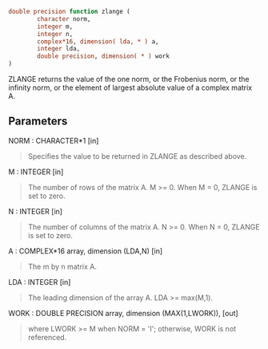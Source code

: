 ```fortran
double precision function zlange (
        character norm,
        integer m,
        integer n,
        complex*16, dimension( lda, * ) a,
        integer lda,
        double precision, dimension( * ) work
)
```

ZLANGE  returns the value of the one norm,  or the Frobenius norm, or
the  infinity norm,  or the  element of  largest absolute value  of a
complex matrix A.

## Parameters
NORM : CHARACTER\*1 [in]
> Specifies the value to be returned in ZLANGE as described
> above.

M : INTEGER [in]
> The number of rows of the matrix A.  M >= 0.  When M = 0,
> ZLANGE is set to zero.

N : INTEGER [in]
> The number of columns of the matrix A.  N >= 0.  When N = 0,
> ZLANGE is set to zero.

A : COMPLEX\*16 array, dimension (LDA,N) [in]
> The m by n matrix A.

LDA : INTEGER [in]
> The leading dimension of the array A.  LDA >= max(M,1).

WORK : DOUBLE PRECISION array, dimension (MAX(1,LWORK)), [out]
> where LWORK >= M when NORM = 'I'; otherwise, WORK is not
> referenced.
